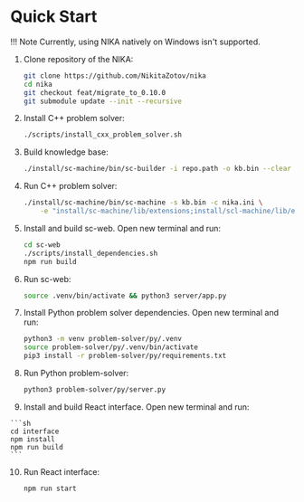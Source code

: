 # Quick Start

!!! Note
    Currently, using NIKA natively on Windows isn't supported.

1. Clone repository of the NIKA:
   
    ```sh
    git clone https://github.com/NikitaZotov/nika
    cd nika
    git checkout feat/migrate_to_0.10.0
    git submodule update --init --recursive
    ```

2. Install C++ problem solver:

    ```sh
    ./scripts/install_cxx_problem_solver.sh
    ```

3. Build knowledge base:

    ```sh
    ./install/sc-machine/bin/sc-builder -i repo.path -o kb.bin --clear
    ```

4. Run C++ problem solver:

    ```sh
    ./install/sc-machine/bin/sc-machine -s kb.bin -c nika.ini \
        -e "install/sc-machine/lib/extensions;install/scl-machine/lib/extensions;install/problem-solver/lib/extensions"
    ```

5. Install and build sc-web. Open new terminal and run:

    ```sh
    cd sc-web
    ./scripts/install_dependencies.sh
    npm run build
    ```

6. Run sc-web:
   
    ```sh
    source .venv/bin/activate && python3 server/app.py
    ```

7.  Install Python problem solver dependencies. Open new terminal and run:

    ```sh
    python3 -m venv problem-solver/py/.venv
    source problem-solver/py/.venv/bin/activate
    pip3 install -r problem-solver/py/requirements.txt
    ```

8.  Run Python problem-solver:
    
    ```sh
    python3 problem-solver/py/server.py
    ```

9.   Install and build React interface. Open new terminal and run:

    ```sh
    cd interface
    npm install
    npm run build
    ```

10. Run React interface:

    ```sh
    npm run start
    ```
